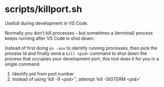 
# scripts/killport.sh

Usefull during development in VS Code.

Normally you don't kill processes - but sometimes a (terminal) process keeps running after VS Code is shut down.

Instead of first doing `ps -aux` to identify running processes, then pick the process Id and finally send a `kill <pid>` command to shut down the process that occupies your development port, this tool does it for you in a single command.

1. Identify pid from port number
2. Instead of using 'kill -9 \<pid>'', attempt 'kill -SIGTERM \<pid>'
